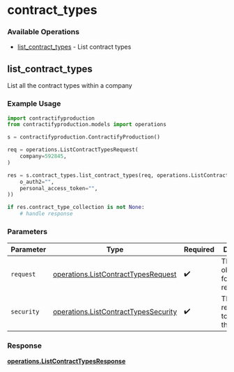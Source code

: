 # contract_types

### Available Operations

* [list_contract_types](#list_contract_types) - List contract types

## list_contract_types

List all the contract types within a company

### Example Usage

```python
import contractifyproduction
from contractifyproduction.models import operations

s = contractifyproduction.ContractifyProduction()

req = operations.ListContractTypesRequest(
    company=592845,
)

res = s.contract_types.list_contract_types(req, operations.ListContractTypesSecurity(
    o_auth2="",
    personal_access_token="",
))

if res.contract_type_collection is not None:
    # handle response
```

### Parameters

| Parameter                                                                                    | Type                                                                                         | Required                                                                                     | Description                                                                                  |
| -------------------------------------------------------------------------------------------- | -------------------------------------------------------------------------------------------- | -------------------------------------------------------------------------------------------- | -------------------------------------------------------------------------------------------- |
| `request`                                                                                    | [operations.ListContractTypesRequest](../../models/operations/listcontracttypesrequest.md)   | :heavy_check_mark:                                                                           | The request object to use for the request.                                                   |
| `security`                                                                                   | [operations.ListContractTypesSecurity](../../models/operations/listcontracttypessecurity.md) | :heavy_check_mark:                                                                           | The security requirements to use for the request.                                            |


### Response

**[operations.ListContractTypesResponse](../../models/operations/listcontracttypesresponse.md)**

